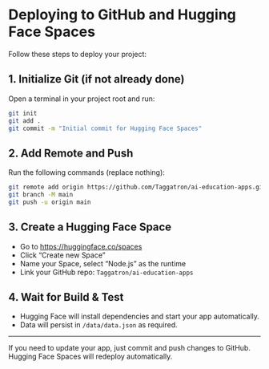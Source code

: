 # Deploying to GitHub and Hugging Face Spaces

Follow these steps to deploy your project:

## 1. Initialize Git (if not already done)
Open a terminal in your project root and run:

```sh
git init
git add .
git commit -m "Initial commit for Hugging Face Spaces"
```

## 2. Add Remote and Push
Run the following commands (replace nothing):

```sh
git remote add origin https://github.com/Taggatron/ai-education-apps.git
git branch -M main
git push -u origin main
```

## 3. Create a Hugging Face Space
- Go to https://huggingface.co/spaces
- Click “Create new Space”
- Name your Space, select “Node.js” as the runtime
- Link your GitHub repo: `Taggatron/ai-education-apps`

## 4. Wait for Build & Test
- Hugging Face will install dependencies and start your app automatically.
- Data will persist in `/data/data.json` as required.

---

If you need to update your app, just commit and push changes to GitHub. Hugging Face Spaces will redeploy automatically.
